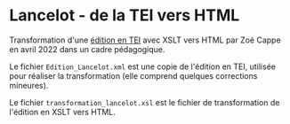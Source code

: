 # Lancelot - de la TEI vers HTML

Transformation d'une [édition en TEI](https://github.com/zcappe/edition_tei_lancelot) avec XSLT vers HTML par Zoé Cappe en avril 2022 dans un cadre pédagogique.

Le fichier `Edition_Lancelot.xml` est une copie de l'édition en TEI, utilisée pour réaliser la transformation (elle comprend quelques corrections mineures).

Le fichier `transformation_lancelot.xsl` est le fichier de transformation de l'édition en XSLT vers HTML.

